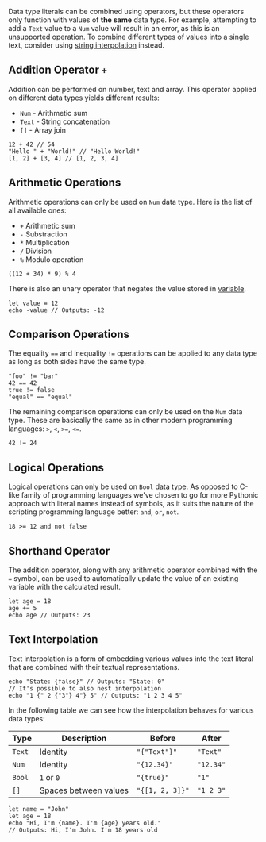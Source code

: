 Data type literals can be combined using operators, but these operators only function with values of **the same** data type. For example, attempting to add a `Text` value to a `Num` value will result in an error, as this is an unsupported operation. To combine different types of values into a single text, consider using [string interpolation](/basic_syntax/expressions#text-interpolation) instead.

## Addition Operator `+`

Addition can be performed on number, text and array. This operator applied on different data types yields different results:

- `Num` - Arithmetic sum
- `Text` - String concatenation
- `[]` - Array join

```ab
12 + 42 // 54
"Hello " + "World!" // "Hello World!"
[1, 2] + [3, 4] // [1, 2, 3, 4]
```

## Arithmetic Operations

Arithmetic operations can only be used on `Num` data type. Here is the list of all available ones:
- `+` Arithmetic sum
- `-` Substraction
- `*` Multiplication
- `/` Division
- `%` Modulo operation

```ab
((12 + 34) * 9) % 4
```

There is also an unary operator that negates the value stored in [variable](/basic_syntax/variables).

```ab
let value = 12
echo -value // Outputs: -12
```

## Comparison Operations

The equality `==` and inequality `!=` operations can be applied to any data type as long as both sides have the same type.

```ab
"foo" != "bar"
42 == 42
true != false
"equal" == "equal"
```

The remaining comparison operations can only be used on the `Num` data type. These are basically the same as in other modern programming languages: `>`, `<`, `>=`, `<=`.

```ab
42 != 24
```

## Logical Operations

Logical operations can only be used on `Bool` data type. As opposed to C-like family of programming languages we've chosen to go for more Pythonic approach with literal names instead of symbols, as it suits the nature of the scripting programming language better: `and`, `or`, `not`.

```ab
18 >= 12 and not false
```

## Shorthand Operator

The addition operator, along with any arithmetic operator combined with the `=` symbol, can be used to automatically update the value of an existing variable with the calculated result.

```ab
let age = 18
age += 5
echo age // Outputs: 23
```

## Text Interpolation

Text interpolation is a form of embedding various values into the text literal that are combined with their textual representations.

```ab
echo "State: {false}" // Outputs: "State: 0"
// It's possible to also nest interpolation
echo "1 {" 2 {"3"} 4"} 5" // Outputs: "1 2 3 4 5"
```

In the following table we can see how the interpolation behaves for various data types:

Type  |Description          |Before         |After
------|---------------------|---------------|---------
`Text`|Identity             |`"{"Text"}"`   |`"Text"`
`Num` |Identity             |`"{12.34}"`    |`"12.34"`
`Bool`|`1` or `0`           |`"{true}"`     |`"1"`
`[]`  |Spaces between values|`"{[1, 2, 3]}"`|`"1 2 3"`

```ab
let name = "John"
let age = 18
echo "Hi, I'm {name}. I'm {age} years old."
// Outputs: Hi, I'm John. I'm 18 years old
```
